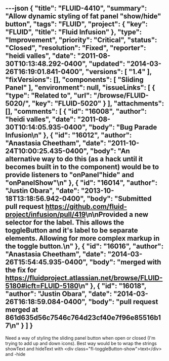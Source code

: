 ---json
{
  "title": "FLUID-4410",
  "summary": "Allow dynamic styling of fat panel \"show/hide\" button",
  "tags": "FLUID",
  "project": {
    "key": "FLUID",
    "title": "Fluid Infusion"
  },
  "type": "Improvement",
  "priority": "Critical",
  "status": "Closed",
  "resolution": "Fixed",
  "reporter": "heidi valles",
  "date": "2011-08-30T10:13:48.292-0400",
  "updated": "2014-03-26T16:19:01.841-0400",
  "versions": [
    "1.4"
  ],
  "fixVersions": [],
  "components": [
    "Sliding Panel"
  ],
  "environment": null,
  "issueLinks": [
    {
      "type": "Related to",
      "url": "/browse/FLUID-5020/",
      "key": "FLUID-5020"
    }
  ],
  "attachments": [],
  "comments": [
    {
      "id": "16008",
      "author": "heidi valles",
      "date": "2011-08-30T10:14:05.935-0400",
      "body": "Bug Parade Infusion\n"
    },
    {
      "id": "16012",
      "author": "Anastasia Cheetham",
      "date": "2011-10-24T10:00:25.435-0400",
      "body": "An alternative way to do this (as a hack until it becomes built in to the component) would be to provide listeners to \"onPanel\"hide\" and \"onPanelShow\"\n"
    },
    {
      "id": "16014",
      "author": "Justin Obara",
      "date": "2013-10-18T13:18:56.942-0400",
      "body": "Submitted pull request <https://github.com/fluid-project/infusion/pull/419>\n\nProvided a new selector for the label. This allows the toggleButton and it's label to be separate elements. Allowing for more complex markup in the toggle button.\n"
    },
    {
      "id": "16016",
      "author": "Anastasia Cheetham",
      "date": "2014-03-26T15:54:45.935-0400",
      "body": "merged with the fix for <https://fluidproject.atlassian.net/browse/FLUID-5180#icft=FLUID-5180>\n"
    },
    {
      "id": "16018",
      "author": "Justin Obara",
      "date": "2014-03-26T16:18:59.084-0400",
      "body": "pull request merged at 861d635d56c7546c764d23cf40e7f96e85516b17\n"
    }
  ]
}
---
Need a way of styling the sliding panel button when open or closed (I'm trying to add up and down icons). Best way would be to wrap the strings showText and hideText with \<div class="fl-toggleButton-show">text\</div> and -hide

        